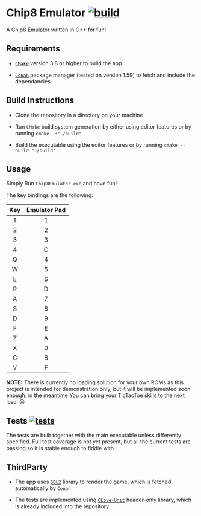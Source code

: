 # Chip8 Emulator [![build](https://github.com/DC20-dev/Chip8Emulator/actions/workflows/build.yml/badge.svg)](https://github.com/DC20-dev/Chip8Emulator/actions/workflows/build.yml)

A Chip8 Emulator written in C++  for fun!

## Requirements

* [`CMake`](https://cmake.org) version 3.8 or higher to build the app

* [`Conan`](https://conan.io/) package manager (tested on version 1.59) to fetch and include the dependancies

## Build Instructions

* Clone the repository in a directory on your machine

* Run `CMake` build system generation by either using editor features or by running ```cmake -B"./build"```

* Build the executable using the editor features or by running ```cmake --build "./build"```

## Usage

Simply Run `Chip8Emulator.exe` and have fun!

The key bindings are the following:

| Key | Emulator Pad |
| :----: | :-----: |
| 1 | 1 |
| 2 | 2 |
| 3 | 3 |
| 4 | C |
| Q | 4 |
| W | 5 |
| E | 6 |
| R | D |
| A | 7 |
| S | 8 |
| D | 9 |
| F | E |
| Z | A |
| X | 0 |
| C | B |
| V | F |

**NOTE:** There is currently no loading solution for your own ROMs as this project is intended for demonstration only, but it will be implemented soon enough;
in the meantime You can bring your TicTacToe skills to the next level :wink:

## Tests [![tests](https://github.com/DC20-dev/Chip8Emulator/actions/workflows/tests.yml/badge.svg)](https://github.com/DC20-dev/Chip8Emulator/actions/workflows/tests.yml)

The tests are built together with the main executable unless differently specified.
Full test coverage is not yet present, but all the current tests are passing so it is stable enough to fiddle with.

## ThirdParty

* The app uses [`SDL2`](https://github.com/libsdl-org/SDL) library to render the game, which is fetched automatically by `Conan`

* The tests are implemented using [`CLove-Unit`](https://github.com/fdefelici/clove-unit) header-only library, which is already included into the repository

